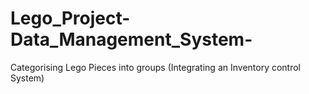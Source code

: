 # Lego_Project-Data_Management_System-
Categorising Lego Pieces into groups (Integrating an Inventory control System)
